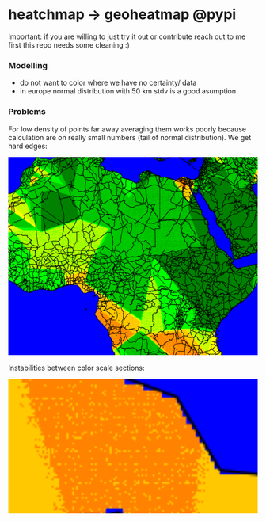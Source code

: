 # heatchmap -> geoheatmap @pypi

Important: if you are willing to just try it out or contribute reach out to me first this repo needs some cleaning :)

### Modelling

- do not want to color where we have no certainty/ data
- in europe normal distribution with 50 km stdv is a good asumption

### Problems

For low density of points far away averaging them works poorly because calculation are on really small numbers (tail of normal distribution). We get hard edges:

![1703636597008](image/README/1703636597008.png)

Instabilities between color scale sections:

![1703679266533](image/README/1703679266533.png)
